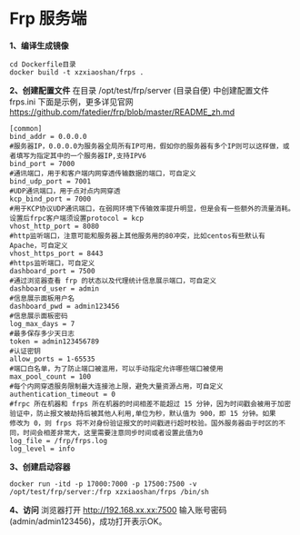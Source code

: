 # Frp 服务端
**1、编译生成镜像**
```
cd Dockerfile目录
docker build -t xzxiaoshan/frps .
```
**2、创建配置文件**
在目录 /opt/test/frp/server (目录自便) 中创建配置文件 frps.ini
下面是示例，更多详见官网 https://github.com/fatedier/frp/blob/master/README_zh.md
```
[common]
bind_addr = 0.0.0.0
#服务器IP，0.0.0.0为服务器全局所有IP可用，假如你的服务器有多个IP则可以这样做，或者填写为指定其中的一个服务器IP,支持IPV6
bind_port = 7000
#通讯端口，用于和客户端内网穿透传输数据的端口，可自定义
bind_udp_port = 7001
#UDP通讯端口，用于点对点内网穿透
kcp_bind_port = 7000
#用于KCP协议UDP通讯端口，在弱网环境下传输效率提升明显，但是会有一些额外的流量消耗。设置后frpc客户端须设置protocol = kcp
vhost_http_port = 8080
#http监听端口，注意可能和服务器上其他服务用的80冲突，比如centos有些默认有Apache，可自定义
vhost_https_port = 8443
#https监听端口，可自定义
dashboard_port = 7500
#通过浏览器查看 frp 的状态以及代理统计信息展示端口，可自定义
dashboard_user = admin
#信息展示面板用户名
dashboard_pwd = admin123456
#信息展示面板密码
log_max_days = 7
#最多保存多少天日志
token = admin123456789
#认证密钥
allow_ports = 1-65535
#端口白名单，为了防止端口被滥用，可以手动指定允许哪些端口被使用
max_pool_count = 100
#每个内网穿透服务限制最大连接池上限，避免大量资源占用，可自定义
authentication_timeout = 0
#frpc 所在机器和 frps 所在机器的时间相差不能超过 15 分钟，因为时间戳会被用于加密验证中，防止报文被劫持后被其他人利用,单位为秒，默认值为 900，即 15 分钟。如果
修改为 0，则 frps 将不对身份验证报文的时间戳进行超时校验。国外服务器由于时区的不同，时间会相差非常大，这里需要注意同步时间或者设置此值为0
log_file = /frp/frps.log
log_level = info
```
**3、创建启动容器**
```
docker run -itd -p 17000:7000 -p 17500:7500 -v /opt/test/frp/server:/frp xzxiaoshan/frps /bin/sh
```
**4、访问**
浏览器打开 http://192.168.xx.xx:7500 输入账号密码(admin/admin123456)，成功打开表示OK。
